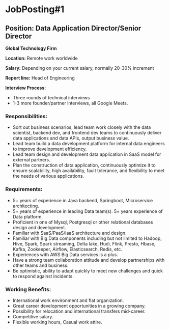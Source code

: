 # JobPosting#1

## Position: Data Application Director/Senior Director

**Global Technology Firm**

**Location:** Remote work worldwide

**Salary:** Depending on your current salary, normally 20-30% increment

**Report line:** Head of Engineering

**Interview Process:**
- Three rounds of technical interviews
- 1-3 more founder/partner interviews, all Google Meets.

### Responsibilities:

- Sort out business scenarios, lead team work closely with the data scientist, backend dev, and frontend dev teams to continuously deliver data applications and data APIs, output business value.
- Lead team build a data development platform for internal data engineers to improve development efficiency.
- Lead team design and development data application in SaaS model for external partners.
- Plan the construction of data application, continuously optimize it to ensure scalability, high availability, fault tolerance, and flexibility to meet the needs of various applications.

### Requirements:

- 5+ years of experience in Java backend, Springboot, Microservice architecting.
- 5+ years of experience in leading Data team(s). 5+ years experience of Data platform.
- Proficient in one of Mysql, Postgresql or other relational databases design and development.
- Familiar with SaaS/PaaS/IaaS architecture and design.
- Familiar with Big Data components including but not limited to Hadoop, Hive, Spark, Spark streaming, Delta lake, Hudi, Flink, Presto, Hbase, Kafka, Zookeeper, Airflow, Elasticsearch, Redis, etc.
- Experiences with AWS Big Data services is a plus.
- Have a strong team collaboration attitude and develop partnerships with other teams and business.
- Be optimistic, ability to adapt quickly to meet new challenges and quick to respond against incidents.

### Working Benefits:

- International work environment and flat organization.
- Great career development opportunities in a growing company.
- Possibility for relocation and international transfers mid-career.
- Competitive salary.
- Flexible working hours, Casual work attire.
